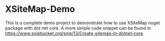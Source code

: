 # XSiteMap-Demo

This is a complete demo project to demonstrate how to use XSiteMap nuget package with dot net core.
A more simple code snippet can be found in
https://www.snipbucket.org/snip/13/Create-sitemap-in-dotnet-core.
